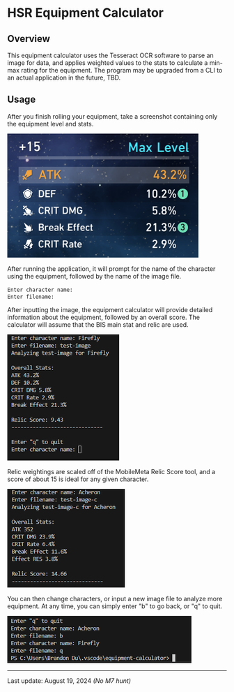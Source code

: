 # HSR Equipment Calculator

## Overview

This equipment calculator uses the Tesseract OCR software to parse an image for data, and applies weighted values to the stats to calculate a min-max rating for the equipment. The program may be upgraded from a CLI to an actual application in the future, TBD.

## Usage

After you finish rolling your equipment, take a screenshot containing only the equipment level and stats.

![Screenshot](https://github.com/namskram/equipment-calculator/blob/main/equipment-calculator/src/main/resources/test-image.png)

After running the application, it will prompt for the name of the character using the equipment, followed by the name of the image file. 

```
Enter character name: 
Enter filename:
```

After inputting the image, the equipment calculator will provide detailed information about the equipment, followed by an overall score. The calculator will assume that the BIS main stat and relic are used.

![Output](https://github.com/namskram/equipment-calculator/blob/main/equipment-calculator/src/main/resources/output1.png)

Relic weightings are scaled off of the MobileMeta Relic Score tool, and a score of about 15 is ideal for any given character.

![Output 2](https://github.com/namskram/equipment-calculator/blob/main/equipment-calculator/src/main/resources/output2.png)

You can then change characters, or input a new image file to analyze more equipment. At any time, you can simply enter "b" to go back, or "q" to quit.

![Output 3](https://github.com/namskram/equipment-calculator/blob/main/equipment-calculator/src/main/resources/output3.png)

---

Last update: August 19, 2024 *(No M7 hunt)*
